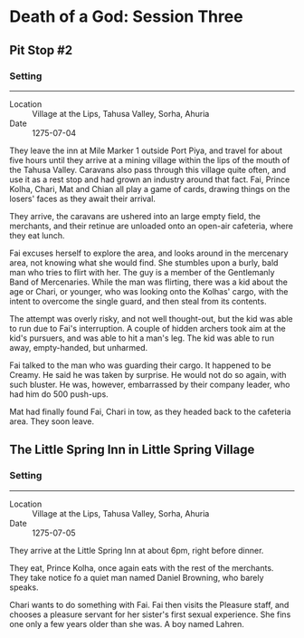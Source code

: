 # Death of a God: Session Three

## Pit Stop #2


<div class="event-infobar"'>
<h3>Setting</h3>
<hr>
<dl>
  <dt>Location</dt>
  <dd>Village at the Lips, Tahusa Valley, Sorha, Ahuria</dd>
  <dt>Date</dt>
  <dd>1275-07-04</dd>
</dl>
</div>

They leave the inn at Mile Marker 1 outside Port Piya, and travel for about five
hours until they arrive at a mining village within the lips of the mouth of the
Tahusa Valley. Caravans also pass through this village quite often, and use it
as a rest stop and had grown an industry around that fact. Fai, Prince Kolha,
Chari, Mat and Chian all play a game of cards, drawing things on the losers'
faces as they await their arrival.

They arrive, the caravans are ushered into an large empty field, the merchants,
and their retinue are unloaded onto an open-air cafeteria, where they eat lunch.

Fai excuses herself to explore the area, and looks around in the mercenary area,
not knowing what she would find. She stumbles upon a burly, bald man who tries
to flirt with her. The guy is a member of the Gentlemanly Band of Mercenaries.
While the man was flirting, there was a kid about the age or Chari, or younger,
who was looking onto the Kolhas' cargo, with the intent to overcome the single
guard, and then steal from its contents.

The attempt was overly risky, and not well thought-out, but the kid was able to
run due to Fai's interruption. A couple of hidden archers took aim at the kid's
pursuers, and was able to hit a man's leg. The kid was able to run away,
empty-handed, but unharmed.

Fai talked to the man who was guarding their cargo. It happened to be Creamy. He
said he was taken by surprise. He would not do so again, with such bluster. He
was, however, embarrassed by their company leader, who had him do 500 push-ups.

Mat had finally found Fai, Chari in tow, as they headed back to the cafeteria
area. They soon leave.

## The Little Spring Inn in Little Spring Village

<div class="event-infobar"'>
<h3>Setting</h3>
<hr>
<dl>
  <dt>Location</dt>
  <dd>Village at the Lips, Tahusa Valley, Sorha, Ahuria</dd>
  <dt>Date</dt>
  <dd>1275-07-05</dd>
</dl>
</div>

They arrive at the Little Spring Inn at about 6pm, right before dinner. 

They eat, Prince Kolha, once again eats with the rest of the merchants. They
take notice fo a quiet man named Daniel Browning, who barely speaks.

Chari wants to do something with Fai. Fai then visits the Pleasure staff, and
chooses a pleasure servant for her sister's first sexual experience. She fins
one only a few years older than she was. A boy named Lahren.
